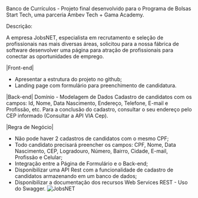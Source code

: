 Banco de Currículos - Projeto final desenvolvido para o Programa de Bolsas Start Tech, uma parceria Ambev Tech + Gama Academy.

Descrição:

A empresa JobsNET, especialista em recrutamento e seleção de profissionais nas mais diversas áreas, solicitou para a nossa fábrica de software desenvolver uma página para atração de profissionais para conectar as oportunidades de emprego.

|Front-end|
- Apresentar a estrutura do projeto no github;
- Landing page com formulário para preenchimento de candidatura.

|Back-end|
Domínio - Modelagem de Dados
Cadastro de candidatos com os campos: Id, Nome, Data Nascimento, Endereço, Telefone, E-mail e Profissão, etc. Para a conclusão do cadastro, consultar o seu endereço pelo CEP informado (Consultar a API VIA Cep).

|Regra de Negócio|
- Não pode haver 2 cadastros de candidatos com o mesmo CPF;
- Todo candidato precisará preencher os campos: CPF, Nome, Data Nascimento, CEP, Logradouro, Número, Bairro, Cidade, E-mail, Profissão e Celular;
- Integração entre a Página de Formulário e o Back-end;
- Disponibilizar uma API Rest com a funcionalidade de cadastro de candidatos armazenando em um banco de dados;
- Disponibilizar a documentação dos recursos Web Services REST - Uso do Swagger.
![JobsNET](https://user-images.githubusercontent.com/87217760/132082787-f40c3db6-ffbe-4ec1-a662-6c8c04a93b0b.png)
